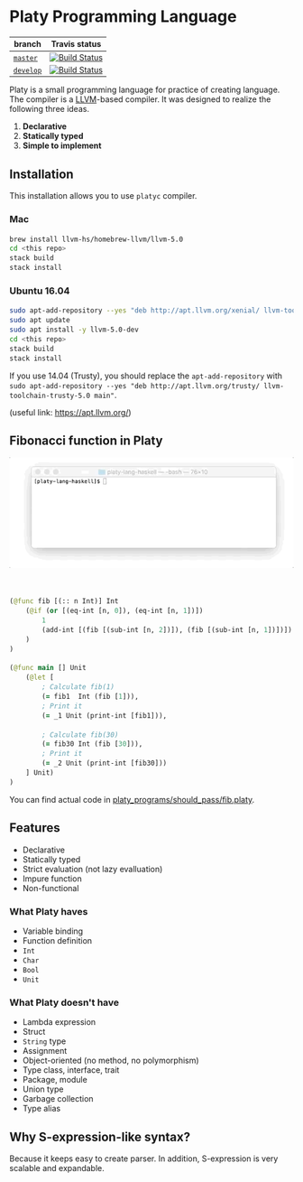 # Platy Programming Language

| branch | Travis status|
| --- | --- |
| [`master`](https://github.com/nwtgck/platy-lang-haskell/tree/master) | [![Build Status](https://travis-ci.com/nwtgck/platy-lang-haskell.svg?token=TuxNpqznwwyy7hyJwBVm&branch=master)](https://travis-ci.com/nwtgck/platy-lang-haskell) |
| [`develop`](https://github.com/nwtgck/platy-lang-haskell/tree/develop) | [![Build Status](https://travis-ci.com/nwtgck/platy-lang-haskell.svg?token=TuxNpqznwwyy7hyJwBVm&branch=develop)](https://travis-ci.com/nwtgck/platy-lang-haskell) |

Platy is a small programming language for practice of creating language. The compiler is a [LLVM](https://llvm.org/)-based compiler.
It was designed to realize the following three ideas.

1. **Declarative**
1. **Statically typed**
1. **Simple to implement**


## Installation

This installation allows you to use `platyc` compiler.

### Mac

```bash
brew install llvm-hs/homebrew-llvm/llvm-5.0
cd <this repo>
stack build
stack install
```

### Ubuntu 16.04

```bash
sudo apt-add-repository --yes "deb http://apt.llvm.org/xenial/ llvm-toolchain-xenial-5.0 main"
sudo apt update
sudo apt install -y llvm-5.0-dev
cd <this repo>
stack build
stack install
```

If you use 14.04 (Trusty), you should replace the `apt-add-repository` with `sudo apt-add-repository --yes "deb http://apt.llvm.org/trusty/ llvm-toolchain-trusty-5.0 main"`.

(useful link: https://apt.llvm.org/)


## Fibonacci function in Platy

![fib gif](demo_images/fib.gif)

```clojure
                                                                        ; [Pseudo code]
                                                                        ;
(@func fib [(:: n Int)] Int                                             ; func fib(n :: Int) -> Int =
    (@if (or [(eq-int [n, 0]), (eq-int [n, 1])])                        ;   if (n == 0 || n == 1)
        1                                                               ;     then 1
        (add-int [(fib [(sub-int [n, 2])]), (fib [(sub-int [n, 1])])])  ;     else fib (n - 2) + fib (n - 1)
    )                                                                   ;
)                                                                       ;
                                                                        ;
(@func main [] Unit                                                     ; func main() -> Unit =
    (@let [                                                             ;   let
        ; Calculate fib(1)                                              ;     // Calculate fib(1)
        (= fib1  Int (fib [1])),                                        ;     fib1 :: Int   = fib(1)
        ; Print it                                                      ;     // Print it
        (= _1 Unit (print-int [fib1])),                                 ;     _1   :: Unit  = print_int(fib1)
                                                                        ;
        ; Calculate fib(30)                                             ;     // Calculate fib(30)
        (= fib30 Int (fib [30])),                                       ;     fib30 :: Int  = fib 30
        ; Print it                                                      ;     // Print it
        (= _2 Unit (print-int [fib30]))                                 ;     _2    :: Unit = print_int(fib30)
    ] Unit)                                                             ;   in Unit
)
```

You can find actual code in [platy_programs/should_pass/fib.platy](platy_programs/should_pass/fib.platy).

## Features

* Declarative
* Statically typed
* Strict evaluation (not lazy evalluation)
* Impure function
* Non-functional


### What Platy haves
* Variable binding
* Function definition
* `Int`
* `Char`
* `Bool`
* `Unit`


### What Platy doesn't have
* Lambda expression
* Struct
* `String` type
* Assignment
* Object-oriented (no method, no polymorphism)
* Type class, interface, trait
* Package, module
* Union type
* Garbage collection
* Type alias


## Why S-expression-like syntax?

Because it keeps easy to create parser. In addition, S-expression is very scalable and expandable.
